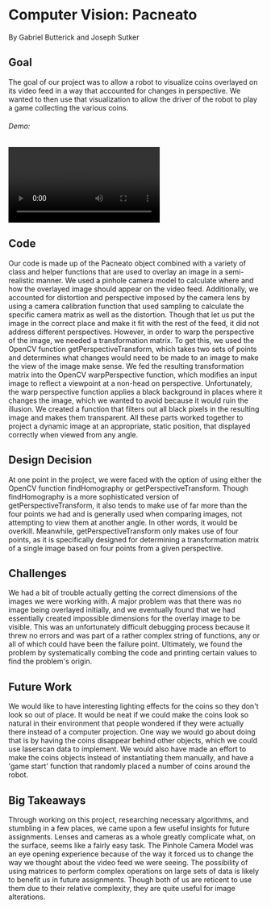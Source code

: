 # Computer Vision: Pacneato
By Gabriel Butterick and Joseph Sutker

## Goal
The goal of our project was to allow a robot to visualize coins overlayed on its video feed in a way that accounted for changes in perspective. We wanted to then use that visualization to allow the driver of the robot to play a game collecting the various coins.

###### Demo:
<video controls="controls">
  <source type="video/mp4" src="demo.mp4"></source>
  <p>Your browser does not support the video element.</p>
</video>

## Code
Our code is made up of the Pacneato object combined with a variety of class and helper functions that are used to overlay an image in a semi-realistic manner. We used a pinhole camera model to calculate where and how the overlayed image should appear on the video feed. Additionally, we accounted for distortion and perspective imposed by the camera lens by using a camera calibration function that used sampling to calculate the specific camera matrix as well as the distortion. Though that let us put the image in the correct place and make it fit with the rest of the feed, it did not address different perspectives. However, in order to warp the perspective of the image, we needed a transformation matrix. To get this, we used the OpenCV function getPerspectiveTransform, which takes two sets of points and determines what changes would need to be made to an image to make the view of the image make sense. We fed the resulting transformation matrix into the OpenCV warpPerspective function, which modifies an input image to reflect a viewpoint at a non-head on perspective.  Unfortunately, the warp perspective function applies a black background in places where it changes the image, which we wanted to avoid because it would ruin the illusion. We created a function that filters out all black pixels in the resulting image and makes them transparent. All these parts worked together to project a dynamic image at an appropriate, static position, that displayed correctly when viewed from any angle.

## Design Decision
At one point in the project, we were faced with the option of using either the OpenCV function findHomography or getPerspectiveTransform. Though findHomography is a more sophisticated version of getPerspectiveTransform, it also tends to make use of far more than the four points we had and is generally used when comparing images, not attempting to view them at another angle. In other words, it would be overkill. Meanwhile, getPerspectiveTransform only makes use of four points, as it is specifically designed for determining a transformation matrix of a single image based on four points from a given perspective. 

## Challenges
We had a bit of trouble actually getting the correct dimensions of the images we were working with. A major problem was that there was no image being overlayed initially, and we eventually found that we had essentially created impossible dimensions for the overlay image to be visible. This was an unfortunately difficult debugging process because it threw no errors and was part of a rather complex string of functions, any or all of which could have been the failure point. Ultimately, we found the problem by systematically combing the code and printing certain values to find the problem's origin.

## Future Work
We would like to have interesting lighting effects for the coins so they don't look so out of place. It would be neat if we could make the coins look so natural in their environment that people wondered if they were actually there instead of a computer projection. One way we would go about doing that is by having the coins disappear behind other objects, which we could use laserscan data to implement. We would also have made an effort to make the coins objects instead of instantiating them manually, and have a 'game start' function that randomly placed a number of coins around the robot.

## Big Takeaways
Through working on this project, researching necessary algorithms, and stumbling in a few places, we came upon a few useful insights for future assignments. Lenses and cameras as a whole greatly complicate what, on the surface, seems like a fairly easy task. The Pinhole Camera Model was an eye opening experience because of the way it forced us to change the way we thought about the video feed we were seeing. The possibility of using matrices to perform complex operations on large sets of data is likely to benefit us in future assignments. Though both of us are reticent to use them due to their relative complexity, they are quite useful for image alterations. 